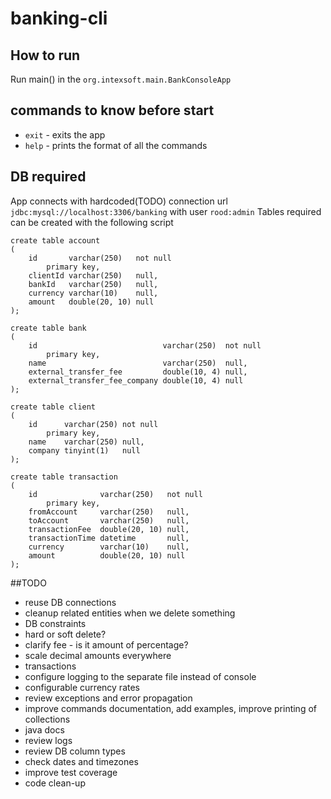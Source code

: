 # banking-cli
## How to run
Run main() in the `org.intexsoft.main.BankConsoleApp`
## commands to know before start
* `exit` - exits the app
* `help` - prints the format of all the commands
##  DB required
App connects with hardcoded(TODO) connection url `jdbc:mysql://localhost:3306/banking` with user `rood:admin`
Tables required can be created with the following script
```
create table account
(
    id       varchar(250)   not null
        primary key,
    clientId varchar(250)   null,
    bankId   varchar(250)   null,
    currency varchar(10)    null,
    amount   double(20, 10) null
);

create table bank
(
    id                            varchar(250)  not null
        primary key,
    name                          varchar(250)  null,
    external_transfer_fee         double(10, 4) null,
    external_transfer_fee_company double(10, 4) null
);

create table client
(
    id      varchar(250) not null
        primary key,
    name    varchar(250) null,
    company tinyint(1)   null
);

create table transaction
(
    id              varchar(250)   not null
        primary key,
    fromAccount     varchar(250)   null,
    toAccount       varchar(250)   null,
    transactionFee  double(20, 10) null,
    transactionTime datetime       null,
    currency        varchar(10)    null,
    amount          double(20, 10) null
);
```

##TODO
 * reuse DB connections
 * cleanup related entities when we delete something
 * DB constraints
 * hard or soft delete?
 * clarify fee - is it amount of percentage?
 * scale decimal amounts everywhere
 * transactions
 * configure logging to the separate file instead of console
 * configurable currency rates
 * review exceptions and error propagation
 * improve commands documentation, add examples, improve printing of collections
 * java docs
 * review logs
 * review DB column types
 * check dates and timezones
 * improve test coverage
 * code clean-up
